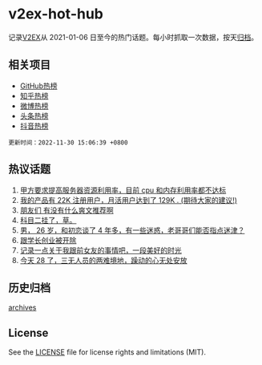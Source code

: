 # v2ex-hot-hub

 记录[V2EX](https://www.v2ex.com/)从 2021-01-06 日至今的热门话题。每小时抓取一次数据，按天[归档](archives)。
 
 ## 相关项目

- [GitHub热榜](https://github.com/snaildev/github-hot-hub)
- [知乎热榜](https://github.com/snaildev/zhihu-hot-hub)
- [微博热榜](https://github.com/snaildev/weibo-hot-hub)
- [头条热榜](https://github.com/snaildev/toutiao-hot-hub)
- [抖音热榜](https://github.com/snaildev/douyin-hot-hub)


 `更新时间：2022-11-30 15:06:39 +0800`

## 热议话题

1. [甲方要求提高服务器资源利用率，目前 cpu 和内存利用率都不达标](https://www.v2ex.com/t/898820)
1. [我的产品有 22K 注册用户，月活用户达到了 129K . (期待大家的建议!)](https://www.v2ex.com/t/898850)
1. [朋友们 有没有什么爽文推荐啊](https://www.v2ex.com/t/898842)
1. [科目二挂了，草。](https://www.v2ex.com/t/899050)
1. [男， 26 岁，和初恋谈了 4 年多，有一些迷惑，老哥哥们能否指点迷津？](https://www.v2ex.com/t/899026)
1. [跟学长创业被开除](https://www.v2ex.com/t/899021)
1. [记录一点关于我跟前女友的事情吧，一段美好的时光](https://www.v2ex.com/t/898815)
1. [今天 28 了，三无人员的两难境地，躁动的心无处安放](https://www.v2ex.com/t/898993)

## 历史归档

[archives](archives)

## License

See the [LICENSE](LICENSE) file for license rights and limitations (MIT).
